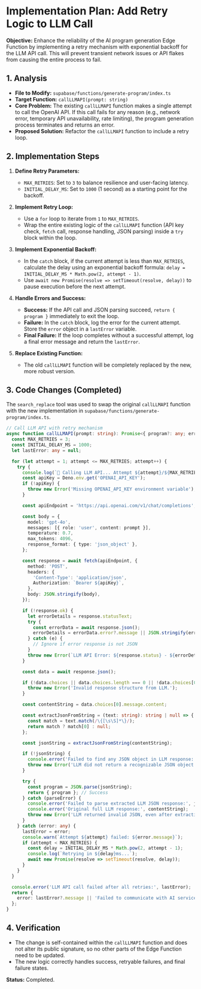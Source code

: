 # Implementation Plan: Add Retry Logic to LLM Call

**Objective:** Enhance the reliability of the AI program generation Edge Function by implementing a retry mechanism with exponential backoff for the LLM API call. This will prevent transient network issues or API flakes from causing the entire process to fail.

## 1. Analysis

-   **File to Modify:** `supabase/functions/generate-program/index.ts`
-   **Target Function:** `callLLMAPI(prompt: string)`
-   **Core Problem:** The existing `callLLMAPI` function makes a single attempt to call the OpenAI API. If this call fails for any reason (e.g., network error, temporary API unavailability, rate limiting), the program generation process terminates and returns an error.
-   **Proposed Solution:** Refactor the `callLLMAPI` function to include a retry loop.

## 2. Implementation Steps

1.  **Define Retry Parameters:**
    -   `MAX_RETRIES`: Set to `3` to balance resilience and user-facing latency.
    -   `INITIAL_DELAY_MS`: Set to `1000` (1 second) as a starting point for the backoff.

2.  **Implement Retry Loop:**
    -   Use a `for` loop to iterate from `1` to `MAX_RETRIES`.
    -   Wrap the entire existing logic of the `callLLMAPI` function (API key check, `fetch` call, response handling, JSON parsing) inside a `try` block within the loop.

3.  **Implement Exponential Backoff:**
    -   In the `catch` block, if the current attempt is less than `MAX_RETRIES`, calculate the delay using an exponential backoff formula: `delay = INITIAL_DELAY_MS * Math.pow(2, attempt - 1)`.
    -   Use `await new Promise(resolve => setTimeout(resolve, delay))` to pause execution before the next attempt.

4.  **Handle Errors and Success:**
    -   **Success:** If the API call and JSON parsing succeed, `return { program }` immediately to exit the loop.
    -   **Failure:** In the `catch` block, log the error for the current attempt. Store the `error` object in a `lastError` variable.
    -   **Final Failure:** If the loop completes without a successful attempt, log a final error message and return the `lastError`.

5.  **Replace Existing Function:**
    -   The old `callLLMAPI` function will be completely replaced by the new, more robust version.

## 3. Code Changes (Completed)

The `search_replace` tool was used to swap the original `callLLMAPI` function with the new implementation in `supabase/functions/generate-program/index.ts`.

```typescript
// Call LLM API with retry mechanism
async function callLLMAPI(prompt: string): Promise<{ program?: any; error?: string }> {
  const MAX_RETRIES = 3;
  const INITIAL_DELAY_MS = 1000;
  let lastError: any = null;

  for (let attempt = 1; attempt <= MAX_RETRIES; attempt++) {
    try {
      console.log(`🤖 Calling LLM API... Attempt ${attempt}/${MAX_RETRIES}`);
      const apiKey = Deno.env.get('OPENAI_API_KEY');
      if (!apiKey) {
        throw new Error('Missing OPENAI_API_KEY environment variable');
      }

      const apiEndpoint = 'https://api.openai.com/v1/chat/completions';

      const body = {
        model: 'gpt-4o',
        messages: [{ role: 'user', content: prompt }],
        temperature: 0.7,
        max_tokens: 4096,
        response_format: { type: 'json_object' },
      };

      const response = await fetch(apiEndpoint, {
        method: 'POST',
        headers: {
          'Content-Type': 'application/json',
          Authorization: `Bearer ${apiKey}`,
        },
        body: JSON.stringify(body),
      });

      if (!response.ok) {
        let errorDetails = response.statusText;
        try {
          const errorData = await response.json();
          errorDetails = errorData.error?.message || JSON.stringify(errorData) || response.statusText;
        } catch (e) {
          // Ignore if error response is not JSON
        }
        throw new Error(`LLM API Error: ${response.status} - ${errorDetails}`);
      }

      const data = await response.json();

      if (!data.choices || data.choices.length === 0 || !data.choices[0].message) {
        throw new Error('Invalid response structure from LLM.');
      }

      const contentString = data.choices[0].message.content;

      const extractJsonFromString = (text: string): string | null => {
        const match = text.match(/\{[\s\S]*\}/);
        return match ? match[0] : null;
      };

      const jsonString = extractJsonFromString(contentString);

      if (!jsonString) {
        console.error('Failed to find any JSON object in LLM response:', contentString);
        throw new Error('LLM did not return a recognizable JSON object.');
      }

      try {
        const program = JSON.parse(jsonString);
        return { program }; // Success
      } catch (parseError) {
        console.error('Failed to parse extracted LLM JSON response:', jsonString);
        console.error('Original full LLM response:', contentString);
        throw new Error('LLM returned invalid JSON, even after extraction.');
      }
    } catch (error: any) {
      lastError = error;
      console.warn(`Attempt ${attempt} failed: ${error.message}`);
      if (attempt < MAX_RETRIES) {
        const delay = INITIAL_DELAY_MS * Math.pow(2, attempt - 1);
        console.log(`Retrying in ${delay}ms...`);
        await new Promise(resolve => setTimeout(resolve, delay));
      }
    }
  }

  console.error('LLM API call failed after all retries:', lastError);
  return {
    error: lastError?.message || 'Failed to communicate with AI service after multiple attempts.',
  };
}
```

## 4. Verification

-   The change is self-contained within the `callLLMAPI` function and does not alter its public signature, so no other parts of the Edge Function need to be updated.
-   The new logic correctly handles success, retryable failures, and final failure states.

**Status:** Completed.